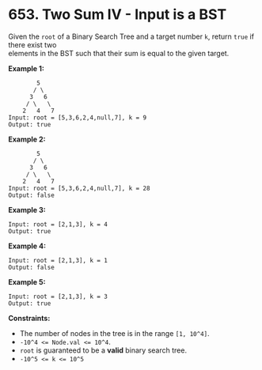 # 653. Two Sum IV - Input is a BST

Given the `root` of a Binary Search Tree and a target number `k`, return `true` if there exist two  
elements in the BST such that their sum is equal to the given target.

**Example 1:**

            5           
           / \      
          3   6        
         / \   \
        2   4   7
    Input: root = [5,3,6,2,4,null,7], k = 9
    Output: true

**Example 2:**

            5           
           / \      
          3   6        
         / \   \
        2   4   7         
    Input: root = [5,3,6,2,4,null,7], k = 28
    Output: false

**Example 3:**

    Input: root = [2,1,3], k = 4
    Output: true

**Example 4:**

    Input: root = [2,1,3], k = 1
    Output: false

**Example 5:**

    Input: root = [2,1,3], k = 3
    Output: true

**Constraints:**

- The number of nodes in the tree is in the range `[1, 10^4]`.
- `-10^4 <= Node.val <= 10^4`.
- `root` is guaranteed to be a **valid** binary search tree.
- `-10^5 <= k <= 10^5`
